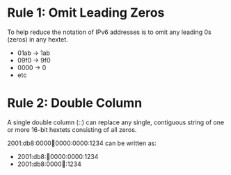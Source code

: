 # Rule 1: Omit Leading Zeros

To help reduce the notation of IPv6 addresses is to omit any leading 0s (zeros) in any hextet.

- 01ab -> 1ab
- 09f0 -> 9f0
- 0000 -> 0
- etc

# Rule 2: Double Column

A single double column (::) can replace any single, contiguous string of one or more 16-bit hextets consisting of all zeros.

2001:db8:0000:abcd:0000:0000:1234 can be written as:

- 2001:db8::abcd:0000:0000:1234
- 2001:db8:0000:abcd::1234
